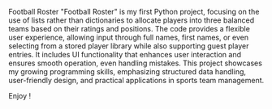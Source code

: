 Football Roster
"Football Roster" is my first Python project, focusing on the use of lists rather than dictionaries to allocate players into three balanced teams based on their ratings and positions. The code provides a flexible user experience, allowing input through full names, first names, or even selecting from a stored player library while also supporting guest player entries. It includes UI functionality that enhances user interaction and ensures smooth operation, even handling mistakes.
This project showcases my growing programming skills, emphasizing structured data handling, user-friendly design, and practical applications in sports team management.

Enjoy !
